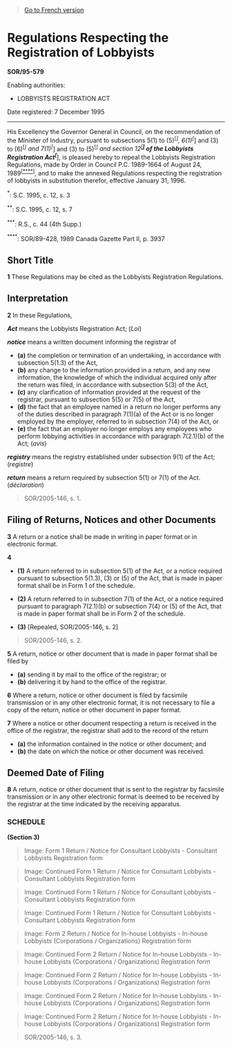 > [Go to French version](/fr/Règlements/Décrets,%20ordonnances%20et%20règlements%20statutaires/95/579.md)

# Regulations Respecting the Registration of Lobbyists

**SOR/95-579**

Enabling authorities: 
- LOBBYISTS REGISTRATION ACT

Date registered: 7 December 1995

----------

His Excellency the Governor General in Council, on the recommendation of the Minister of Industry, pursuant to subsections 5(1) to (5)<sup><a href='#footnotea_e'>[*]</a></sup>, 6(1)<sup>[*]</sup> and (3) to (6)<sup>[*]</sup> and 7(1)<sup>[*]</sup> and (3) to (5)<sup>[*]</sup> and section 12<sup><a href='#footnoteb_e'>[**]</a></sup> of the Lobbyists Registration Act<sup><a href='#footnotec_e'>[***]</a></sup>, is pleased hereby to repeal the Lobbyists Registration Regulations, made by Order in Council P.C. 1989-1664 of August 24, 1989<sup><a href='#footnoted_e'>[****]</a></sup>, and to make the annexed Regulations respecting the registration of lobbyists in substitution therefor, effective January 31, 1996.

<a name='footnotea_e'><sup>*</sup></a>: S.C. 1995, c. 12, s. 3<br />

<a name='footnoteb_e'><sup>**</sup></a>: S.C. 1995, c. 12, s. 7<br />

<a name='footnotec_e'><sup>***</sup></a>: R.S., c. 44 (4th Supp.)<br />

<a name='footnoted_e'><sup>****</sup></a>: SOR/89-428, 1989 Canada Gazette Part II, p. 3937<br />




## Short Title


**1** These Regulations may be cited as the Lobbyists Registration Regulations.




## Interpretation


**2** In these Regulations,

***Act*** means the Lobbyists Registration Act; (*Loi*)

***notice*** means a written document informing the registrar of
- **(a)** the completion or termination of an undertaking, in accordance with subsection 5(1.3) of the Act,
- **(b)** any change to the information provided in a return, and any new information, the knowledge of which the individual acquired only after the return was filed, in accordance with subsection 5(3) of the Act,
- **(c)** any clarification of information provided at the request of the registrar, pursuant to subsection 5(5) or 7(5) of the Act,
- **(d)** the fact that an employee named in a return no longer performs any of the duties described in paragraph 7(1)(a) of the Act or is no longer employed by the employer, referred to in subsection 7(4) of the Act, or
- **(e)** the fact that an employer no longer employs any employees who perform lobbying activities in accordance with paragraph 7(2.1)(b) of the Act; (*avis*)

***registry*** means the registry established under subsection 9(1) of the Act; (*registre*)

***return*** means a return required by subsection 5(1) or 7(1) of the Act. (*déclaration*)
> SOR/2005-146, s. 1.





## Filing of Returns, Notices and other Documents


**3** A return or a notice shall be made in writing in paper format or in electronic format.



**4** 

- **(1)** A return referred to in subsection 5(1) of the Act, or a notice required pursuant to subsection 5(1.3), (3) or (5) of the Act, that is made in paper format shall be in Form 1 of the schedule.

- **(2)** A return referred to in subsection 7(1) of the Act, or a notice required pursuant to paragraph 7(2.1)(b) or subsection 7(4) or (5) of the Act, that is made in paper format shall be in Form 2 of the schedule.

- **(3)** [Repealed, SOR/2005-146, s. 2]
> SOR/2005-146, s. 2.




**5** A return, notice or other document that is made in paper format shall be filed by
- **(a)** sending it by mail to the office of the registrar; or
- **(b)** delivering it by hand to the office of the registrar.



**6** Where a return, notice or other document is filed by facsimile transmission or in any other electronic format, it is not necessary to file a copy of the return, notice or other document in paper format.



**7** Where a notice or other document respecting a return is received in the office of the registrar, the registrar shall add to the record of the return
- **(a)** the information contained in the notice or other document; and
- **(b)** the date on which the notice or other document was received.




## Deemed Date of Filing


**8** A return, notice or other document that is sent to the registrar by facsimile transmission or in any other electronic format is deemed to be received by the registrar at the time indicated by the receiving apparatus.




### **SCHEDULE** 
**(Section 3)**
> Image: Form 1 Return / Notice for Consultant Lobbyists - Consultant Lobbyists Registration form

> Image: Continued Form 1 Return / Notice for Consultant Lobbyists - Consultant Lobbyists Registration form

> Image: Continued Form 1 Return / Notice for Consultant Lobbyists - Consultant Lobbyists Registration form

> Image: Continued Form 1 Return / Notice for Consultant Lobbyists - Consultant Lobbyists Registration form

> Image: Form 2 Return / Notice for In-house Lobbyists - In-house Lobbyists (Corporations / Organizations) Registration form

> Image: Continued Form 2 Return / Notice for In-house Lobbyists - In-house Lobbyists (Corporations / Organizations) Registration form

> Image: Continued Form 2 Return / Notice for In-house Lobbyists - In-house Lobbyists (Corporations / Organizations) Registration form

> Image: Continued Form 2 Return / Notice for In-house Lobbyists - In-house Lobbyists (Corporations / Organizations) Registration form

> Image: Continued Form 2 Return / Notice for In-house Lobbyists - In-house Lobbyists (Corporations / Organizations) Registration form

> SOR/2005-146, s. 3.


